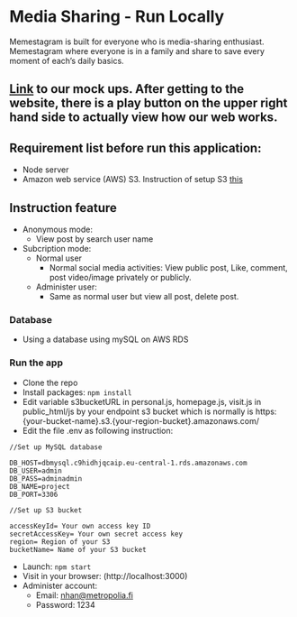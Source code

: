 # Media Sharing - Run Locally
Memestagram is built for everyone who is media-sharing enthusiast. Memestagram where everyone 
is in a family and share to save every moment of each’s daily basics. 

## [Link](https://www.figma.com/file/87f37pvp4HzDI5FEvyj5I3/Memestagram?node-id=46%3A0) to our mock ups. After getting to the website, there is a play button on the upper right hand side to actually view how our web works.

## Requirement list before run this application:
* Node server
* Amazon web service (AWS) S3. Instruction of setup S3  [this](https://medium.com/@imranhsayed/how-to-create-a-user-and-bucket-amazon-web-services-aws-40631416e65) 

## Instruction feature
* Anonymous mode:
    * View post by search user name 
* Subcription mode:
    * Normal user 
        * Normal social media activities: View public post, Like, comment, post video/image privately or publicly.
    * Administer user:
        * Same as normal user but view all post, delete post. 

### Database
* Using a database using mySQL on AWS RDS 

### Run the app
* Clone the repo
* Install packages: `npm install`
* Edit variable s3bucketURL in personal.js, homepage.js, visit.js in public_html/js by your endpoint s3 bucket which is normally is https:{your-bucket-name}.s3.{your-region-bucket}.amazonaws.com/
* Edit the file .env as following instruction:

```
//Set up MySQL database

DB_HOST=dbmysql.c9hidhjqcaip.eu-central-1.rds.amazonaws.com
DB_USER=admin
DB_PASS=adminadmin
DB_NAME=project
DB_PORT=3306

//Set up S3 bucket

accessKeyId= Your own access key ID 
secretAccessKey= Your own secret access key
region= Region of your S3
bucketName= Name of your S3 bucket

```

* Launch: `npm start`
* Visit in your browser: (http://localhost:3000)
* Administer account:
    * Email: nhan@metropolia.fi
    * Password: 1234


